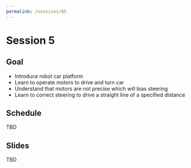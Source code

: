 ```yaml
---
permalink: /sessions/05
---
```

# Session 5

## Goal

- Introduce robot car platform
- Learn to operate motors to drive and turn car 
- Understand that motors are not precise which will bias steering
- Learn to correct steering to drive a straight line of a specified distance

## Schedule

TBD

## Slides

TBD


